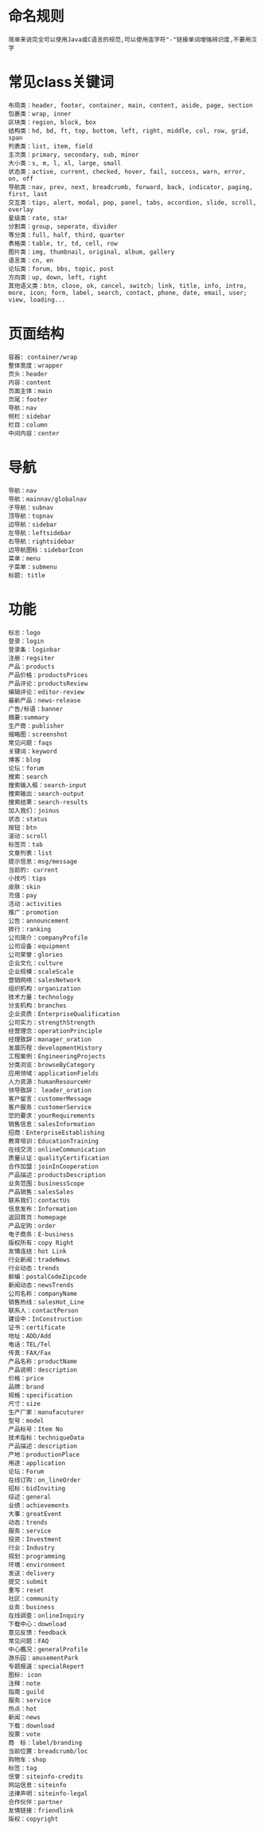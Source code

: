 <!--
 * @Author: Weidows
 * @Date: 2020-08-11 09:45:50
 * @LastEditors: Weidows
 * @LastEditTime: 2020-08-11 09:56:08
 * @FilePath: \Weidows\HTML\20-8\CSS\ClassKeyWords.md
-->
# 命名规则
    简单来说完全可以使用Java或C语言的规范,可以使用连字符"-"链接单词增强辨识度,不要用汉字
# 常见class关键词
    布局类：header, footer, container, main, content, aside, page, section
    包裹类：wrap, inner
    区块类：region, block, box
    结构类：hd, bd, ft, top, bottom, left, right, middle, col, row, grid, span
    列表类：list, item, field
    主次类：primary, secondary, sub, minor
    大小类：s, m, l, xl, large, small
    状态类：active, current, checked, hover, fail, success, warn, error, on, off
    导航类：nav, prev, next, breadcrumb, forward, back, indicator, paging, first, last
    交互类：tips, alert, modal, pop, panel, tabs, accordion, slide, scroll, overlay
    星级类：rate, star
    分割类：group, seperate, divider
    等分类：full, half, third, quarter
    表格类：table, tr, td, cell, row
    图片类：img, thumbnail, original, album, gallery
    语言类：cn, en
    论坛类：forum, bbs, topic, post
    方向类：up, down, left, right
    其他语义类：btn, close, ok, cancel, switch; link, title, info, intro, more, icon; form, label, search, contact, phone, date, email, user; view, loading...
# 页面结构
    容器: container/wrap
    整体宽度：wrapper
    页头：header
    内容：content
    页面主体：main
    页尾：footer
    导航：nav
    侧栏：sidebar
    栏目：column
    中间内容：center
# 导航
    导航：nav
    导航：mainnav/globalnav
    子导航：subnav
    顶导航：topnav
    边导航：sidebar
    左导航：leftsidebar
    右导航：rightsidebar
    边导航图标：sidebarIcon
    菜单：menu
    子菜单：submenu
    标题: title
# 功能
    标志：logo
    登录：login
    登录条：loginbar
    注册：regsiter
    产品：products
    产品价格：productsPrices
    产品评论：productsReview
    编辑评论：editor-review
    最新产品：news-release
    广告/标语：banner
    摘要:summary
    生产商：publisher
    缩略图：screenshot
    常见问题：faqs
    关键词：keyword
    博客：blog
    论坛：forum
    搜索：search
    搜索输入框：search-input
    搜索输出：search-output
    搜索结果：search-results
    加入我们：joinus
    状态：status
    按钮：btn
    滚动：scroll
    标签页：tab
    文章列表：list
    提示信息：msg/message
    当前的: current
    小技巧：tips
    皮肤：skin
    充值：pay
    活动：activities
    推广：promotion
    公告：announcement
    排行：ranking
    公司简介：companyProfile
    公司设备：equipment
    公司荣誉：glories
    企业文化：culture
    企业规模：scaleScale
    营销网络：salesNetwork
    组织机构：organization
    技术力量：technology
    分支机构：branches
    企业资质：EnterpriseQualification
    公司实力：strengthStrength
    经营理念：operationPrinciple
    经理致辞：manager_oration
    发展历程：developmentHistory
    工程案例：EngineeringProjects
    分类浏览：browseByCategory
    应用领域：applicationFields
    人力资源：humanResourceHr
    领导致辞： leader_oration
    客户留言：customerMessage
    客户服务：customerService
    您的要求：yourRequirements
    销售信息：salesInformation
    招商：EnterpriseEstablishing
    教育培训：EducationTraining
    在线交流：onlineCommunication
    质量认证：qualityCertification
    合作加盟：joinInCooperation
    产品描述：productsDescription
    业务范围：businessScope
    产品销售：salesSales
    联系我们：contactUs
    信息发布：Information
    返回首页：homepage
    产品定购：order
    电子商务：E-business
    版权所有：copy Right
    友情连结：hot Link
    行业新闻：tradeNews
    行业动态：trends
    邮编：postalCodeZipcode
    新闻动态：newsTrends
    公司名称：companyName
    销售热线：salesHot_Line
    联系人：contactPerson
    建设中：InConstruction
    证书：certificate
    地址：ADD/Add
    电话：TEL/Tel
    传真：FAX/Fax
    产品名称：productName
    产品说明：description
    价格：price
    品牌：brand
    规格：specification
    尺寸：size
    生产厂家：manufacuturer
    型号：model
    产品标号：Item No
    技术指标：techniqueData
    产品描述：description
    产地：productionPlace
    用途：application
    论坛：Forum
    在线订购：on_lineOrder
    招标：bidInviting
    综述：general
    业绩：achievements
    大事：greatEvent
    动态：trends
    服务：service
    投资：Investment
    行业：Industry
    规划：programming
    环境：environment
    发送：delivery
    提交：submit
    重写：reset
    社区：community
    业务：business
    在线调查：onlineInquiry
    下载中心：download
    意见反馈：feedback
    常见问题：FAQ
    中心概况：generalProfile
    游乐园：amusementPark
    专题报道：specialReport
    图标: icon
    注释：note
    指南：guild
    服务：service
    热点：hot
    新闻：news
    下载：download
    投票：vote
    商　标：label/branding
    当前位置：breadcrumb/loc
    购物车：shop
    标签：tag
    信誉：siteinfo-credits
    网站信息：siteinfo
    法律声明：siteinfo-legal
    合作伙伴：partner
    友情链接：friendlink
    版权：copyright
